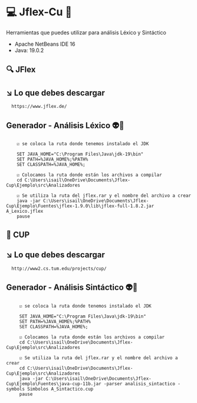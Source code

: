 #  :computer: Jflex-Cu :green_heart:
Herramientas que puedes utilizar para análisis Léxico y Sintáctico

- Apache NetBeans IDE 16
- Java: 19.0.2

##  :mag: JFlex

##   :arrow_lower_right: Lo que debes descargar 
      https://www.jflex.de/
      
## Generador - Análisis Léxico :alien::purple_heart:

### 
  ```  
      ☑️ se coloca la ruta donde tenemos instalado el JDK

      SET JAVA_HOME="C:\Program Files\Java\jdk-19\bin"
      SET PATH=%JAVA_HOME%;%PATH%
      SET CLASSPATH=%JAVA_HOME%;

      ☑️ Colocamos la ruta donde están los archivos a compilar
      cd C:\Users\isail\OneDrive\Documents\Jflex-Cup\Ejemplo\src\Analizadores

      ☑️ Se utiliza la ruta del jflex.rar y el nombre del archivo a crear
      java -jar C:\Users\isail\OneDrive\Documents\Jflex-Cup\Ejemplo\Fuentes\jflex-1.9.0\lib\jflex-full-1.8.2.jar A_Lexico.jflex
      pause 
  ```      

##  :tea: CUP

##   :arrow_lower_right: Lo que debes descargar 
      http://www2.cs.tum.edu/projects/cup/

## Generador - Análisis Sintáctico :alien::yellow_heart:

### 

 ```  
      ☑️ se coloca la ruta donde tenemos instalado el JDK

      SET JAVA_HOME="C:\Program Files\Java\jdk-19\bin"
      SET PATH=%JAVA_HOME%;%PATH%
      SET CLASSPATH=%JAVA_HOME%;

      ☑️ Colocamos la ruta donde están los archivos a compilar
      cd C:\Users\isail\OneDrive\Documents\Jflex-Cup\Ejemplo\src\Analizadores

      ☑️ Se utiliza la ruta del jflex.rar y el nombre del archivo a crear
      cd C:\Users\isail\OneDrive\Documents\Jflex-Cup\Ejemplo\src\Analizadores
      java -jar C:\Users\isail\OneDrive\Documents\Jflex-Cup\Ejemplo\Fuentes\java-cup-11b.jar -parser analisis_sintactico -symbols Simbolos A_Sintactico.cup
      pause
  ```
